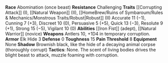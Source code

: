 **Race** Abomination (once beast)
**Resistance** Challenging
**Traits** [[Corrupting Attack]] (I), [[Natural Weapon]] (II), [[HomeBrew/Ruins of Symbaroum/Rules & Mechanics/Monstrous Traits/Robust|Robust]] (II)
Accurate 11 (−1), Cunning 7 (+3), Discreet 10 (0), Persuasive 5 (+5), Quick 13 (−3), Resolute 9 (+1), Strong 15 (−5), Vigilant 10 (0) 
**Abilities** [[Iron Fist]] (adept), [[Natural Warrior]] (novice) 
**Weapons** Antlers 10, +1D4 in temporary corruption. 
**Armor** Elk Hide 3
**Defense** 0 
**Toughness** 15 
**Pain Threshold** 8 
**Equipment** None 
**Shadow** Brownish black, like the hide of a decaying animal corpse (thoroughly corrupt) 
**Tactics**: None. The scent of living bodies drives the blight beast to attack, muzzle foaming with corruption.